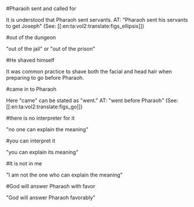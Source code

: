 #Pharaoh sent and called for

It is understood that Pharaoh sent servants. AT: "Pharaoh sent his servants to get Joseph" (See: [[:en:ta:vol2:translate:figs_ellipsis]])

#out of the dungeon

"out of the jail" or "out of the prison"

#He shaved himself

It was common practice to shave both the facial and head hair when preparing to go before Pharaoh.

#came in to Pharaoh

Here "came" can be stated as "went." AT: "went before Pharaoh" (See: [[:en:ta:vol2:translate:figs_go]])

#there is no interpreter for it

"no one can explain the meaning"

#you can interpret it

"you can explain its meaning"

#It is not in me

"I am not the one who can explain the meaning"

#God will answer Pharaoh with favor

"God will answer Pharaoh favorably"